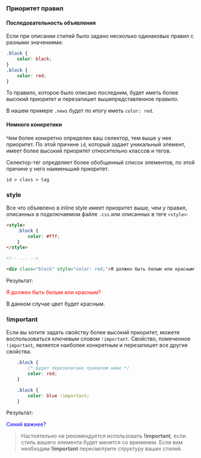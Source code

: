 ### Приоритет правил

#### Последовательность объявления

Если при описании стилей было задано несколько одинаковых правил с разными значениями:

```css
.block {
    color: black;
}
.block {
    color: red;
}
```

То правило, которое было описано последним, будет иметь более высокий приоритет и перезапишет вышепредставленное правило.

В нашем примере `.news` будет по итогу иметь `color: red`.

#### Немного конкретики

Чем более конкретно определен ваш селектор, тем выше у нее приоритет. По этой причине `id`, который задает уникальный элемент, имеет более высокий приоритет относительно классов и тегов.

Селектор-тег определяет более обобщенный список элементов, по этой причине у него наименьший приоритет.

```
id > class > tag
```

### style

Все что объявлено в inline style имеет приоритет выше, чем у правил, описанных в подключаемом файле `.css` или описанных в теге `<style>`:

```html
<style>
    .block {
        color: #fff;
    }
</style>

<!-- ... -->

<div class="block" style="color: red;">Я должен быть белым или красным?</div>
```

Результат: 

<div class="html">
    <div style="color: red;">Я должен быть белым или красным?</div>
</div>

В данном случае цвет будет красным.

### !important

Если вы хотите задать свойству более высокий приоритет, можете воспользоваться ключевым словом `!important`. Свойство, помеченное `!important`, является наиболее конкретным и перезапишет все другие свойства.

```css
    .block {
        /* Будет перезаписано правилом ниже */
        color: red;
    }

    .block {
        color: blue !important;
    }
```

Результат:

<div class="html">
    <block style="color: blue;">Синий важнее?</block>
</div>


> Настоятельно не рекомендуется использовать **!important**, если стиль вашего элемента будет менятся со временем. Если вам необходим **!important** пересмотрите структуру ваших стилей.